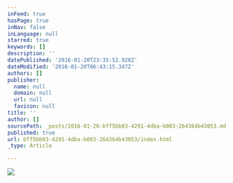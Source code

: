```yaml
---
inFeed: true
hasPage: true
inNav: false
inLanguage: null
starred: true
keywords: []
description: ''
datePublished: '2016-01-20T23:35:52.928Z'
dateModified: '2016-01-20T06:43:15.347Z'
authors: []
publisher:
  name: null
  domain: null
  url: null
  favicon: null
title: ''
author: []
sourcePath: _posts/2016-01-20-bff5bb03-4291-4dba-b003-264364b43053.md
published: true
url: bff5bb03-4291-4dba-b003-264364b43053/index.html
_type: Article

---
```

![](https://the-grid-user-content.s3-us-west-2.amazonaws.com/47317cb2-bc4f-4879-8408-26d035c24d99.jpg)